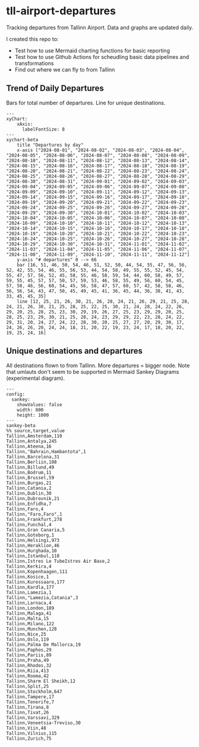 # tll-airport-departures

Tracking departures from Tallinn Airport. Data and graphs are updated daily.

I created this repo to:
- Test how to use Mermaid charting functions for basic reporting
- Test how to use Github Actions for scheudling basic data pipelines and transformations
- Find out where we can fly to from Tallinn

## Trend of Daily Departures

Bars for total number of departures. Line for unique destinations.

```mermaid
---
xyChart:
    xAxis:
      labelFontSize: 8
---
xychart-beta
    title "Departures by day"
    x-axis ["2024-08-01", "2024-08-02", "2024-08-03", "2024-08-04", "2024-08-05", "2024-08-06", "2024-08-07", "2024-08-08", "2024-08-09", "2024-08-10", "2024-08-11", "2024-08-12", "2024-08-13", "2024-08-14", "2024-08-15", "2024-08-16", "2024-08-17", "2024-08-18", "2024-08-19", "2024-08-20", "2024-08-21", "2024-08-22", "2024-08-23", "2024-08-24", "2024-08-25", "2024-08-26", "2024-08-27", "2024-08-28", "2024-08-29", "2024-08-30", "2024-08-31", "2024-09-01", "2024-09-02", "2024-09-03", "2024-09-04", "2024-09-05", "2024-09-06", "2024-09-07", "2024-09-08", "2024-09-09", "2024-09-10", "2024-09-11", "2024-09-12", "2024-09-13", "2024-09-14", "2024-09-15", "2024-09-16", "2024-09-17", "2024-09-18", "2024-09-19", "2024-09-20", "2024-09-21", "2024-09-22", "2024-09-23", "2024-09-24", "2024-09-25", "2024-09-26", "2024-09-27", "2024-09-28", "2024-09-29", "2024-09-30", "2024-10-01", "2024-10-02", "2024-10-03", "2024-10-04", "2024-10-05", "2024-10-06", "2024-10-07", "2024-10-08", "2024-10-09", "2024-10-10", "2024-10-11", "2024-10-12", "2024-10-13", "2024-10-14", "2024-10-15", "2024-10-16", "2024-10-17", "2024-10-18", "2024-10-19", "2024-10-20", "2024-10-21", "2024-10-22", "2024-10-23", "2024-10-24", "2024-10-25", "2024-10-26", "2024-10-27", "2024-10-28", "2024-10-29", "2024-10-30", "2024-10-31", "2024-11-01", "2024-11-02", "2024-11-03", "2024-11-04", "2024-11-05", "2024-11-06", "2024-11-07", "2024-11-08", "2024-11-09", "2024-11-10", "2024-11-11", "2024-11-12"]
    y-axis "# departures" 0 --> 66
    bar [16, 51, 46, 50, 54, 46, 51, 52, 50, 44, 54, 55, 47, 56, 56, 52, 42, 55, 54, 46, 55, 56, 53, 44, 54, 58, 49, 55, 55, 52, 45, 54, 55, 47, 57, 56, 52, 45, 58, 55, 46, 58, 59, 54, 44, 60, 58, 49, 57, 59, 55, 45, 57, 57, 50, 57, 59, 53, 46, 58, 55, 49, 56, 60, 54, 45, 57, 58, 46, 56, 60, 54, 45, 56, 58, 47, 57, 60, 57, 42, 58, 58, 46, 56, 56, 54, 43, 47, 50, 45, 49, 45, 41, 36, 45, 44, 36, 38, 41, 43, 33, 45, 45, 35]
    line [12, 25, 21, 26, 30, 21, 26, 28, 24, 21, 26, 29, 21, 25, 28, 24, 21, 26, 30, 21, 25, 28, 25, 22, 25, 30, 21, 24, 28, 24, 22, 26, 29, 20, 25, 28, 25, 23, 30, 29, 19, 26, 27, 25, 23, 29, 29, 20, 25, 28, 25, 23, 29, 30, 21, 25, 28, 24, 23, 29, 29, 22, 23, 28, 24, 22, 29, 31, 20, 24, 27, 24, 22, 28, 30, 20, 25, 27, 27, 20, 29, 30, 17, 24, 26, 26, 20, 24, 24, 18, 21, 20, 22, 19, 23, 24, 17, 18, 20, 22, 19, 25, 24, 16]
```


## Unique destinations and departures

All destinations flown to from Tallinn. More departures = bigger node.
Note that umlauts don't seem to be supported in Mermaid Sankey Diagrams (experimental diagram).

```mermaid
---
config:
  sankey:
    showValues: false
    width: 800
    height: 1000
---
sankey-beta
%% source,target,value
Tallinn,Amsterdam,110
Tallinn,Antalya,245
Tallinn,Ateena,16
Tallinn,"Bahrain,Hambantota",1
Tallinn,Barcelona,31
Tallinn,Berliin,108
Tallinn,Billund,49
Tallinn,Bodrum,11
Tallinn,Brussel,59
Tallinn,Burgas,21
Tallinn,Catania,2
Tallinn,Dublin,30
Tallinn,Dubrovnik,21
Tallinn,Enfidha,7
Tallinn,Faro,4
Tallinn,"Faro,Faro",1
Tallinn,Frankfurt,278
Tallinn,Funchal,4
Tallinn,Gran Canaria,5
Tallinn,Goteborg,1
Tallinn,Helsingi,973
Tallinn,Heraklion,46
Tallinn,Hurghada,10
Tallinn,Istanbul,110
Tallinn,Istres Le TubeIstres Air Base,2
Tallinn,Kerkira,4
Tallinn,Kopenhaagen,111
Tallinn,Kosice,1
Tallinn,Kuressaare,177
Tallinn,Kardla,177
Tallinn,Lamezia,1
Tallinn,"Lamezia,Catania",3
Tallinn,Larnaca,4
Tallinn,London,189
Tallinn,Malaga,41
Tallinn,Malta,15
Tallinn,Milano,122
Tallinn,Munchen,128
Tallinn,Nice,25
Tallinn,Oslo,119
Tallinn,Palma De Mallorca,19
Tallinn,Paphos,29
Tallinn,Pariis,89
Tallinn,Praha,49
Tallinn,Rhodos,32
Tallinn,Riia,413
Tallinn,Rooma,42
Tallinn,Sharm El Sheikh,12
Tallinn,Split,25
Tallinn,Stockholm,647
Tallinn,Tampere,17
Tallinn,Tenerife,7
Tallinn,Tirana,8
Tallinn,Tivat,26
Tallinn,Varssavi,329
Tallinn,Veneetsia-Treviso,30
Tallinn,Viin,48
Tallinn,Vilnius,115
Tallinn,Zurich,75


```

